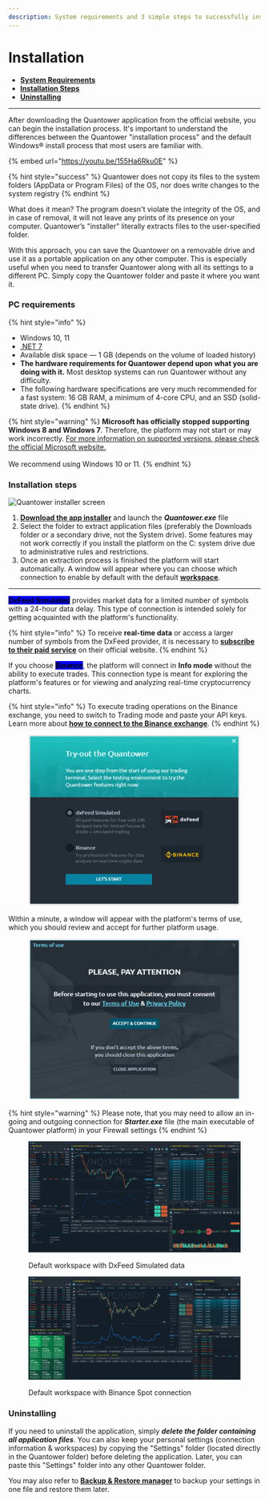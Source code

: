 ```yaml
---
description: System requirements and 3 simple steps to successfully install the platform
---
```


# Installation

* [**System Requirements**](installation.md#pc-requirements)
* [**Installation Steps**](installation.md#installation-steps)
* [**Uninstalling**](installation.md#uninstall)

***

After downloading the Quantower application from the official website, you can begin the installation process. It's important to understand the differences between the Quantower "installation process" and the default Windows® install process that most users are familiar with.

{% embed url="https://youtu.be/155Ha6Rku0E" %}

{% hint style="success" %}
Quantower does not copy its files to the system folders (AppData or Program Files) of the OS, nor does write changes to the system registry
{% endhint %}

What does it mean? The program doesn't violate the integrity of the OS, and in case of removal, it will not leave any prints of its presence on your computer. Quantower’s "installer" literally extracts files to the user-specified folder.

With this approach, you can save the Quantower on a removable drive and use it as a portable application on any other computer. This is especially useful when you need to transfer Quantower along with all its settings to a different PC. Simply copy the Quantower folder and paste it where you want it.

### PC requirements

{% hint style="info" %}
* Windows 10, 11
* [.NET 7](https://dotnet.microsoft.com/en-us/download/dotnet/7.0)
* Available disk space — 1 GB (depends on the volume of loaded history)
* **The hardware requirements for Quantower depend upon what you are doing with it.** Most desktop systems can run Quantower without any difficulty.&#x20;
* The following hardware specifications are very much recommended for a fast system: 16 GB RAM, a minimum of 4-core CPU, and an SSD (solid-state drive).
{% endhint %}

{% hint style="warning" %}
**Microsoft has officially stopped supporting Windows 8 and Windows 7**. Therefore, the platform may not start or may work incorrectly. [For more information on supported versions, please check the official Microsoft website.](https://support.microsoft.com/en-us/help/13853/windows-lifecycle-fact-sheet)\
\
We recommend using Windows 10 or 11.
{% endhint %}

### Installation steps

![Quantower installer screen](../.gitbook/assets/extract-files-quantower.png)

1. [**Download the app installer**](https://updates.quantower.com/Quantower/x64/latest/Quantower.exe) and launch the _**Quantower.exe**_ file
2. Select the folder to extract application files (preferably the Downloads folder or a secondary drive, not the System drive). Some features may not work correctly if you install the platform on the C: system drive due to administrative rules and restrictions.
3. Once an extraction process is finished the platform will start automatically. A window will appear where you can choose which connection to enable by default with the default [**workspace**](../general-settings/workspaces-binds-groups.md).

***

<mark style="background-color:blue;">**DxFeed Simulated**</mark> provides market data for a limited number of symbols with a 24-hour data delay. This type of connection is intended solely for getting acquainted with the platform's functionality.

{% hint style="info" %}
To receive **real-time data** or access a larger number of symbols from the DxFeed provider, it is necessary to [**subscribe to their paid service**](https://get.dxfeed.com/orders/new/quantower) on their official website.
{% endhint %}

If you choose <mark style="background-color:blue;">**Binance**</mark>, the platform will connect in **Info mode** without the ability to execute trades. This connection type is meant for exploring the platform's features or for viewing and analyzing real-time cryptocurrency charts.

{% hint style="info" %}
To execute trading operations on the Binance exchange, you need to switch to Trading mode and paste your API keys. Learn more about [**how to connect to the Binance exchange**](../connections/connection-to-binance-futures/).
{% endhint %}

<figure><img src="../.gitbook/assets/image (386).png" alt=""><figcaption></figcaption></figure>

Within a minute, a window will appear with the platform's terms of use, which you should review and accept for further platform usage.

<figure><img src="../.gitbook/assets/image (387).png" alt=""><figcaption></figcaption></figure>

{% hint style="warning" %}
Please note, that you may need to allow an in-going and outgoing connection for _**Starter.exe**_ file (the main executable of Quantower platform) in your Firewall settings
{% endhint %}

<figure><img src="../.gitbook/assets/image (388).png" alt=""><figcaption><p>Default workspace with DxFeed Simulated data</p></figcaption></figure>

<figure><img src="../.gitbook/assets/image (389).png" alt=""><figcaption><p>Default workspace with Binance Spot connection</p></figcaption></figure>

### Uninstalling

If you need to uninstall the application, simply _**delete the folder containing all application files**_. You can also keep your personal settings (connection information & workspaces) by copying the "Settings" folder (located directly in the Quantower folder) before deleting the application. Later, you can paste this "Settings" folder into any other Quantower folder.

You may also refer to [**Backup & Restore manager**](backup-and-restore-manager.md) to backup your settings in one file and restore them later.
